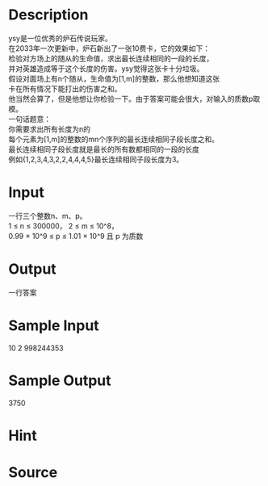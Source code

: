 
# Description

<div class="content"><div>ysy是一位优秀的炉石传说玩家。</div>
<div>在2033年一次更新中，炉石新出了一张10费卡，它的效果如下：</div>
<div>检验对方场上的随从的生命值，求出最长连续相同的一段的长度，</div>
<div>并对英雄造成等于这个长度的伤害。ysy觉得这张卡十分垃圾。</div>
<div>假设对面场上有n个随从，生命值为[1,m]的整数，那么他想知道这张</div>
<div>卡在所有情况下能打出的伤害之和。</div>
<div>他当然会算了，但是他想让你检验一下。由于答案可能会很大，对输入的质数p取模。</div>
<div>一句话题意：</div>
<div>你需要求出所有长度为n的</div>
<div>每个元素为[1,m]的整数的mn个序列的最长连续相同子段长度之和。</div>
<div>最长连续相同子段长度就是最长的所有数都相同的一段的长度</div>
<div>例如{1,2,3,4,3,2,2,4,4,4,5}最长连续相同子段长度为3。</div>
<p></p></div>

# Input

<div class="content"><div>一行三个整数n、m、p。</div>
<div>1 ≤ n ≤ 300000， 2 ≤ m ≤ 10^8， </div>
<div>0.99 × 10^9 ≤ p ≤ 1.01 × 10^9 且 p 为质数</div>
<p></p></div>

# Output

<div class="content"><div>一行答案</div>
<p></p></div>

# Sample Input

<div class="content"><span class="sampledata">10 2 998244353 </span></div>

# Sample Output

<div class="content"><span class="sampledata">3750<br/>
</span></div>

# Hint

<div class="content"><p></p></div>

# Source

<div class="content"><p><a href="problemset.php?search="></a></p></div>

